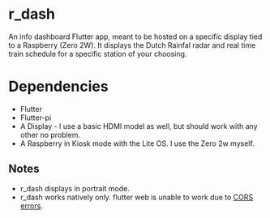 # r_dash
An info dashboard Flutter app, meant to be hosted on a specific display tied to a Raspberry (Zero 2W). It displays the Dutch Rainfal radar and real time train schedule for a specific station of your choosing.

# Dependencies

- Flutter
- Flutter-pi
- A Display - I use a basic HDMI model as well, but should work with any other no problem.
- A Raspberry in Kiosk mode with the Lite OS. I use the Zero 2w myself.

## Notes
- r_dash displays in portrait mode.
- r_dash works natively only. flutter web is unable to work due to [CORS errors](https://developer.mozilla.org/en-US/docs/Web/HTTP/CORS/Errors).
